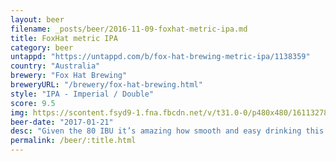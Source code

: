 ```yaml
---
layout: beer
filename: _posts/beer/2016-11-09-foxhat-metric-ipa.md
title: FoxHat metric IPA
category: beer
untappd: "https://untappd.com/b/fox-hat-brewing-metric-ipa/1138359"
country: "Australia"
brewery: "Fox Hat Brewing"
breweryURL: "/brewery/fox-hat-brewing.html"
style: "IPA - Imperial / Double"
score: 9.5
img: https://scontent.fsyd9-1.fna.fbcdn.net/v/t31.0-0/p480x480/16113278_10154858019813745_8841869433513318442_o.jpg?_nc_cat=104&_nc_sid=e007fa&_nc_ohc=pBxTIPwTmAUAX_igZjp&_nc_ht=scontent.fsyd9-1.fna&tp=6&oh=399e6a401a1ffd2f73e62e477f00ffb9&oe=5F95FAF4
beer-date: "2017-01-21"
desc: "Given the 80 IBU it’s amazing how smooth and easy drinking this beer is. Great to see a west coast IPA which strives for balance over just packing in hops"
permalink: /beer/:title.html
---
```

